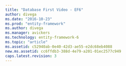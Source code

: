 ```yaml
---
title: "Database First Video - EF6"
author: divega
ms.date: "2016-10-23"
ms.prod: "entity-framework"
ms.author: divega
ms.manager: avickers
ms.technology: entity-framework-6
ms.topic: "article"
ms.assetid: c52940ab-0e40-42d3-ae55-e2dc68eb4088
new.ms.assetid: cc6ffdb3-388d-4e79-a201-01ec2577c949
caps.latest.revision: 3
---
```

